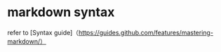 # markdown syntax


refer to [Syntax guide]（https://guides.github.com/features/mastering-markdown/）
